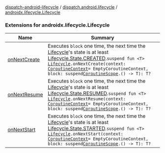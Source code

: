 [dispatch-android-lifecycle](../../index.md) / [dispatch.android.lifecycle](../index.md) / [androidx.lifecycle.Lifecycle](./index.md)

### Extensions for androidx.lifecycle.Lifecycle

| Name | Summary |
|---|---|
| [onNextCreate](on-next-create.md) | Executes `block` one time, the next time the [Lifecycle](https://developer.android.com/reference/androidx/androidx/lifecycle/Lifecycle.html)'s state is at least [Lifecycle.State.CREATED](https://developer.android.com/reference/androidx/androidx/lifecycle/Lifecycle/State.html#CREATED).`suspend fun <T> `[`Lifecycle`](https://developer.android.com/reference/androidx/androidx/lifecycle/Lifecycle.html)`.onNextCreate(context: `[`CoroutineContext`](https://kotlinlang.org/api/latest/jvm/stdlib/kotlin.coroutines/-coroutine-context/index.html)` = EmptyCoroutineContext, block: suspend `[`CoroutineScope`](https://kotlin.github.io/kotlinx.coroutines/kotlinx-coroutines-core/kotlinx.coroutines/-coroutine-scope/index.html)`.() -> T): T?` |
| [onNextResume](on-next-resume.md) | Executes `block` one time, the next time the [Lifecycle](https://developer.android.com/reference/androidx/androidx/lifecycle/Lifecycle.html)'s state is at least [Lifecycle.State.RESUMED](https://developer.android.com/reference/androidx/androidx/lifecycle/Lifecycle/State.html#RESUMED).`suspend fun <T> `[`Lifecycle`](https://developer.android.com/reference/androidx/androidx/lifecycle/Lifecycle.html)`.onNextResume(context: `[`CoroutineContext`](https://kotlinlang.org/api/latest/jvm/stdlib/kotlin.coroutines/-coroutine-context/index.html)` = EmptyCoroutineContext, block: suspend `[`CoroutineScope`](https://kotlin.github.io/kotlinx.coroutines/kotlinx-coroutines-core/kotlinx.coroutines/-coroutine-scope/index.html)`.() -> T): T?` |
| [onNextStart](on-next-start.md) | Executes `block` one time, the next time the [Lifecycle](https://developer.android.com/reference/androidx/androidx/lifecycle/Lifecycle.html)'s state is at least [Lifecycle.State.STARTED](https://developer.android.com/reference/androidx/androidx/lifecycle/Lifecycle/State.html#STARTED).`suspend fun <T> `[`Lifecycle`](https://developer.android.com/reference/androidx/androidx/lifecycle/Lifecycle.html)`.onNextStart(context: `[`CoroutineContext`](https://kotlinlang.org/api/latest/jvm/stdlib/kotlin.coroutines/-coroutine-context/index.html)` = EmptyCoroutineContext, block: suspend `[`CoroutineScope`](https://kotlin.github.io/kotlinx.coroutines/kotlinx-coroutines-core/kotlinx.coroutines/-coroutine-scope/index.html)`.() -> T): T?` |
